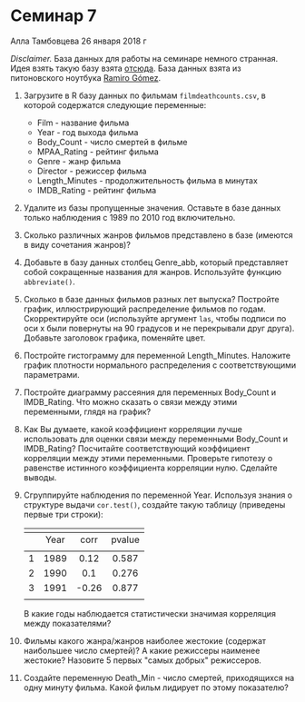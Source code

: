 Семинар 7
================
Алла Тамбовцева
26 января 2018 г

*Disclaimer.* База данных для работы на семинаре немного странная. Идея взять такую базу взята [отсюда](http://koaning.io/fun-datasets.html). База данных взята из питоновского ноутбука [Ramiro Gómez](http://nbviewer.jupyter.org/github/yaph/ipython-notebooks/blob/master/movie-body-counts.ipynb).

1.  Загрузите в R базу данных по фильмам `filmdeathcounts.csv`, в которой содержатся следующие переменные:

    -   Film - название фильма
    -   Year - год выхода фильма
    -   Body\_Count - число смертей в фильме
    -   MPAA\_Rating - рейтинг фильма
    -   Genre - жанр фильма
    -   Director - режиссер фильма
    -   Length\_Minutes - продолжительность фильма в минутах
    -   IMDB\_Rating - рейтинг фильма

2.  Удалите из базы пропущенные значения. Оставьте в базе данных только наблюдения с 1989 по 2010 год включительно.

3.  Сколько различных жанров фильмов представлено в базе (имеются в виду сочетания жанров)?

4.  Добавьте в базу данных столбец Genre\_abb, который представляет собой сокращенные названия для жанров. Используйте функцию `abbreviate()`.

5.  Сколько в базе данных фильмов разных лет выпуска? Постройте график, иллюстрирующий распределение фильмов по годам. Скорректируйте оси (используйте аргумент `las`, чтобы подписи по оси x были повернуты на 90 градусов и не перекрывали друг друга). Добавьте заголовок графика, поменяйте цвет.

6.  Постройте гистограмму для переменной Length\_Minutes. Наложите график плотности нормального распределения с соответствующими параметрами.

7.  Постройте диаграмму рассеяния для переменных Body\_Count и IMDB\_Rating. Что можно сказать о связи между этими переменными, глядя на график?

8.  Как Вы думаете, какой коэффициент корреляции лучше использовать для оценки связи между переменными Body\_Count и IMDB\_Rating? Посчитайте соответствующий коэффициент корреляции между этими переменными. Проверьте гипотезу о равенстве истинного коэффициента корреляции нулю. Сделайте выводы.

9.  Сгруппируйте наблюдения по переменной Year. Используя знания о структуре выдачи `cor.test()`, создайте такую таблицу (приведены первые три строки):

    <table style="text-align:center">
    <tr>
    <td colspan="4" style="border-bottom: 1px solid black">
    </td>
    </tr>
    <tr>
    <td style="text-align:left">
    </td>
    <td>
    Year
    </td>
    <td>
    corr
    </td>
    <td>
    pvalue
    </td>
    </tr>
    <tr>
    <td colspan="4" style="border-bottom: 1px solid black">
    </td>
    </tr>
    <tr>
    <td style="text-align:left">
    1
    </td>
    <td>
    1989
    </td>
    <td>
    0.12
    </td>
    <td>
    0.587
    </td>
    </tr>
    <tr>
    <td style="text-align:left">
    2
    </td>
    <td>
    1990
    </td>
    <td>
    0.1
    </td>
    <td>
    0.276
    </td>
    </tr>
    <tr>
    <td style="text-align:left">
    3
    </td>
    <td>
    1991
    </td>
    <td>
    -0.26
    </td>
    <td>
    0.877
    </td>
    </tr>
    <tr>
    <td colspan="4" style="border-bottom: 1px solid black">
    </td>
    </tr>
    </table>
    В какие годы наблюдается статистически значимая корреляция между показателями?

10. Фильмы какого жанра/жанров наиболее жестокие (содержат наибольшее число смертей)? А какие режиссеры наименее жестокие? Назовите 5 первых "самых добрых" режиссеров.

11. Создайте переменную Death\_Min - число смертей, приходящихся на одну минуту фильма. Какой фильм лидирует по этому показателю?
